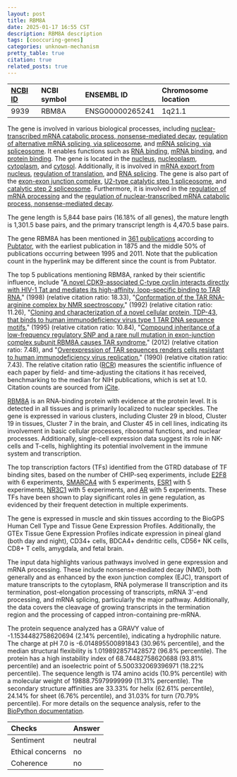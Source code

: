 ```yaml
---
layout: post
title: RBM8A
date: 2025-01-17 16:55 CST
description: RBM8A description
tags: [cooccuring-genes]
categories: unknown-mechanism
pretty_table: true
citation: true
related_posts: true
---
```




| [NCBI ID](https://www.ncbi.nlm.nih.gov/gene/9939) | NCBI symbol | ENSEMBL ID | Chromosome location |
| :-------- | :------- | :-------- | :------- |
| 9939  | RBM8A | ENSG00000265241 | 1q21.1 |



The gene is involved in various biological processes, including [nuclear-transcribed mRNA catabolic process, nonsense-mediated decay](https://amigo.geneontology.org/amigo/term/GO:0000184), [regulation of alternative mRNA splicing, via spliceosome](https://amigo.geneontology.org/amigo/term/GO:0000381), and [mRNA splicing, via spliceosome](https://amigo.geneontology.org/amigo/term/GO:0000398). It enables functions such as [RNA binding](https://amigo.geneontology.org/amigo/term/GO:0003723), [mRNA binding](https://amigo.geneontology.org/amigo/term/GO:0003729), and [protein binding](https://amigo.geneontology.org/amigo/term/GO:0005515). The gene is located in the [nucleus](https://amigo.geneontology.org/amigo/term/GO:0005634), [nucleoplasm](https://amigo.geneontology.org/amigo/term/GO:0005654), [cytoplasm](https://amigo.geneontology.org/amigo/term/GO:0005737), and [cytosol](https://amigo.geneontology.org/amigo/term/GO:0005829). Additionally, it is involved in [mRNA export from nucleus](https://amigo.geneontology.org/amigo/term/GO:0006406), [regulation of translation](https://amigo.geneontology.org/amigo/term/GO:0006417), and [RNA splicing](https://amigo.geneontology.org/amigo/term/GO:0008380). The gene is also part of the [exon-exon junction complex](https://amigo.geneontology.org/amigo/term/GO:0035145), [U2-type catalytic step 1 spliceosome](https://amigo.geneontology.org/amigo/term/GO:0071006), and [catalytic step 2 spliceosome](https://amigo.geneontology.org/amigo/term/GO:0071013). Furthermore, it is involved in the [regulation of mRNA processing](https://amigo.geneontology.org/amigo/term/GO:0050684) and the [regulation of nuclear-transcribed mRNA catabolic process, nonsense-mediated decay](https://amigo.geneontology.org/amigo/term/GO:2000622).


The gene length is 5,844 base pairs (16.18% of all genes), the mature length is 1,301.5 base pairs, and the primary transcript length is 4,470.5 base pairs.


The gene RBM8A has been mentioned in [361 publications](https://pubmed.ncbi.nlm.nih.gov/?term=%22RBM8A%22) according to [Pubtator](https://academic.oup.com/nar/article/47/W1/W587/5494727), with the earliest publication in 1875 and the middle 50% of publications occurring between 1995 and 2011. Note that the publication count in the hyperlink may be different since the count is from Pubtator.


The top 5 publications mentioning RBM8A, ranked by their scientific influence, include "[A novel CDK9-associated C-type cyclin interacts directly with HIV-1 Tat and mediates its high-affinity, loop-specific binding to TAR RNA.](https://pubmed.ncbi.nlm.nih.gov/9491887)" (1998) (relative citation ratio: 18.33), "[Conformation of the TAR RNA-arginine complex by NMR spectroscopy.](https://pubmed.ncbi.nlm.nih.gov/1621097)" (1992) (relative citation ratio: 11.26), "[Cloning and characterization of a novel cellular protein, TDP-43, that binds to human immunodeficiency virus type 1 TAR DNA sequence motifs.](https://pubmed.ncbi.nlm.nih.gov/7745706)" (1995) (relative citation ratio: 10.84), "[Compound inheritance of a low-frequency regulatory SNP and a rare null mutation in exon-junction complex subunit RBM8A causes TAR syndrome.](https://pubmed.ncbi.nlm.nih.gov/22366785)" (2012) (relative citation ratio: 7.48), and "[Overexpression of TAR sequences renders cells resistant to human immunodeficiency virus replication.](https://pubmed.ncbi.nlm.nih.gov/2225067)" (1990) (relative citation ratio: 7.43). The relative citation ratio ([RCR](https://journals.plos.org/plosbiology/article?id=10.1371/journal.pbio.1002541)) measures the scientific influence of each paper by field- and time-adjusting the citations it has received, benchmarking to the median for NIH publications, which is set at 1.0. Citation counts are sourced from [iCite](https://icite.od.nih.gov).


[RBM8A](https://www.proteinatlas.org/ENSG00000265241-RBM8A) is an RNA-binding protein with evidence at the protein level. It is detected in all tissues and is primarily localized to nuclear speckles. The gene is expressed in various clusters, including Cluster 29 in blood, Cluster 19 in tissues, Cluster 7 in the brain, and Cluster 45 in cell lines, indicating its involvement in basic cellular processes, ribosomal functions, and nuclear processes. Additionally, single-cell expression data suggest its role in NK-cells and T-cells, highlighting its potential involvement in the immune system and transcription.


The top transcription factors (TFs) identified from the GTRD database of TF binding sites, based on the number of CHIP-seq experiments, include [E2F8](https://www.ncbi.nlm.nih.gov/gene/79733) with 6 experiments, [SMARCA4](https://www.ncbi.nlm.nih.gov/gene/6597) with 5 experiments, [ESR1](https://www.ncbi.nlm.nih.gov/gene/2099) with 5 experiments, [NR3C1](https://www.ncbi.nlm.nih.gov/gene/2908) with 5 experiments, and [AR](https://www.ncbi.nlm.nih.gov/gene/367) with 5 experiments. These TFs have been shown to play significant roles in gene regulation, as evidenced by their frequent detection in multiple experiments.





The gene is expressed in muscle and skin tissues according to the BioGPS Human Cell Type and Tissue Gene Expression Profiles. Additionally, the GTEx Tissue Gene Expression Profiles indicate expression in pineal gland (both day and night), CD34+ cells, BDCA4+ dendritic cells, CD56+ NK cells, CD8+ T cells, amygdala, and fetal brain.


The input data highlights various pathways involved in gene expression and mRNA processing. These include nonsense-mediated decay (NMD), both generally and as enhanced by the exon junction complex (EJC), transport of mature transcripts to the cytoplasm, RNA polymerase II transcription and its termination, post-elongation processing of transcripts, mRNA 3'-end processing, and mRNA splicing, particularly the major pathway. Additionally, the data covers the cleavage of growing transcripts in the termination region and the processing of capped intron-containing pre-mRNA.



The protein sequence analyzed has a GRAVY value of -1.1534482758620694 (2.14% percentile), indicating a hydrophilic nature. The charge at pH 7.0 is -6.014895500891843 (30.96% percentile), and the median structural flexibility is 1.0198928571428572 (96.8% percentile). The protein has a high instability index of 68.74482758620688 (93.81% percentile) and an isoelectric point of 5.500332069396971 (18.22% percentile). The sequence length is 174 amino acids (10.9% percentile) with a molecular weight of 19888.75979999999 (11.31% percentile). The secondary structure affinities are 33.33% for helix (62.61% percentile), 24.14% for sheet (6.76% percentile), and 31.03% for turn (70.79% percentile). For more details on the sequence analysis, refer to the [BioPython documentation](https://biopython.org/docs/1.75/api/Bio.SeqUtils.ProtParam.html).





| Checks    | Answer |
| :-------- | :------- |
| Sentiment  | neutral   |
| Ethical concerns | no     |
| Coherence    | no    |